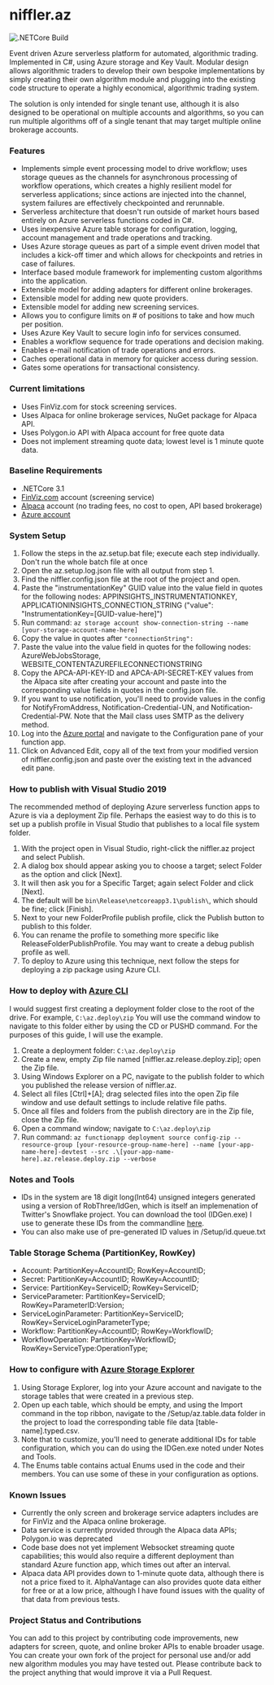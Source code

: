 # niffler.az

![.NETCore Build](https://github.com/softwaresalt/niffler.az/workflows/.NET/badge.svg)

Event driven Azure serverless platform for automated, algorithmic trading. Implemented in C#, using Azure storage and Key Vault.  Modular design allows algorithmic traders to develop their own bespoke implementations by simply creating their own algorithm module and plugging into the existing code structure to operate a highly economical, algorithmic trading system.

The solution is only intended for single tenant use, although it is also designed to be operational on multiple accounts and algorithms, so you can run multiple algorithms off of a single tenant that may target multiple online brokerage accounts.

### Features
- Implements simple event processing model to drive workflow; uses storage queues as the channels for asynchronous processing of workflow operations, which creates a highly resilient model for serverless applications; since actions are injected into the channel, system failures are effectively checkpointed and rerunnable.
- Serverless architecture that doesn't run outside of market hours based entirely on Azure serverless functions coded in C#.
- Uses inexpensive Azure table storage for configuration, logging, account management and trade operations and tracking.
- Uses Azure storage queues as part of a simple event driven model that includes a kick-off timer and which allows for checkpoints and retries in case of failures.  
- Interface based module framework for implementing custom algorithms into the application.
- Extensible model for adding adapters for different online brokerages.
- Extensible model for adding new quote providers.
- Extensible model for adding new screening services.
- Allows you to configure limits on # of positions to take and how much per position.
- Uses Azure Key Vault to secure login info for services consumed.
- Enables a workflow sequence for trade operations and decision making.
- Enables e-mail notification of trade operations and errors.
- Caches operational data in memory for quicker access during session.
- Gates some operations for transactional consistency.

### Current limitations
- Uses FinViz.com for stock screening services.
- Uses Alpaca for online brokerage services, NuGet package for Alpaca API.
- Uses Polygon.io API with Alpaca account for free quote data
- Does not implement streaming quote data; lowest level is 1 minute quote data.


### Baseline Requirements
- .NETCore 3.1
- [FinViz.com](https://finviz.com/) account (screening service)
- [Alpaca](https://app.alpaca.markets/) account (no trading fees, no cost to open, API based brokerage)
- [Azure account](https://portal.azure.com/)

### System Setup
1. Follow the steps in the az.setup.bat file; execute each step individually. Don't run the whole batch file at once
1. Open the az.setup.log.json file with all output from step 1.
1. Find the niffler.config.json file at the root of the project and open.
1. Paste the "instrumentationKey" GUID value into the value field in quotes for the following nodes: APPINSIGHTS_INSTRUMENTATIONKEY, APPLICATIONINSIGHTS_CONNECTION_STRING ("value": "InstrumentationKey=[GUID-value-here]")
1. Run command: ```az storage account show-connection-string --name [your-storage-account-name-here]```
1. Copy the value in quotes after ```"connectionString":```
1. Paste the value into the value field in quotes for the following nodes: AzureWebJobsStorage, WEBSITE_CONTENTAZUREFILECONNECTIONSTRING
1. Copy the APCA-API-KEY-ID and APCA-API-SECRET-KEY values from the Alpaca site after creating your account and paste into the corresponding value fields in quotes in the config.json file.
1. If you want to use notification, you'll need to provide values in the config for NotifyFromAddress, Notification-Credential-UN, and Notification-Credential-PW. Note that the Mail class uses SMTP as the delivery method.
1. Log into the [Azure portal](https://portal.azure.com) and navigate to the Configuration pane of your function app.
1. Click on Advanced Edit, copy all of the text from your modified version of niffler.config.json and paste over the existing text in the advanced edit pane.

### How to publish with Visual Studio 2019
The recommended method of deploying Azure serverless function apps to Azure is via a deployment Zip file.
Perhaps the easiest way to do this is to set up a publish profile in Visual Studio that publishes to a local file system folder.  
1. With the project open in Visual Studio, right-click the niffler.az project and select Publish.
1. A dialog box should appear asking you to choose a target; select Folder as the option and click [Next].
1. It will then ask you for a Specific Target; again select Folder and click [Next].
1. The default will be ```bin\Release\netcoreapp3.1\publish\```, which should be fine; click [Finish].
1. Next to your new FolderProfile publish profile, click the Publish button to publish to this folder.
1. You can rename the profile to something more specific like ReleaseFolderPublishProfile.  You may want to create a debug publish profile as well.
1. To deploy to Azure using this technique, next follow the steps for deploying a zip package using Azure CLI.


### How to deploy with [Azure CLI](https://docs.microsoft.com/en-us/cli/azure/install-azure-cli)
I would suggest first creating a deployment folder close to the root of the drive.  For example, ```C:\az.deploy\zip```  You will use the command window to navigate to this folder either by using the CD or PUSHD command.  For the purposes of this guide, I will use the example.

1. Create a deployment folder: ```C:\az.deploy\zip```
1. Create a new, empty Zip file named [niffler.az.release.deploy.zip]; open the Zip file.
1. Using Windows Explorer on a PC, navigate to the publish folder to which you published the release version of niffler.az.
1. Select all files [Ctrl]+[A]; drag selected files into the open Zip file window and use default settings to include relative file paths.
1. Once all files and folders from the publish directory are in the Zip file, close the Zip file.
1. Open a command window; navigate to ```C:\az.deploy\zip```
1. Run command: ```az functionapp deployment source config-zip --resource-group [your-resource-group-name-here] --name [your-app-name-here]-devtest --src .\[your-app-name-here].az.release.deploy.zip --verbose```

### Notes and Tools
- IDs in the system are 18 digit long(Int64) unsigned integers generated using a version of RobThree/IdGen, which is itself an implemenation of Twitter's Snowflake project.  You can download the tool (IDGen.exe) I use to generate these IDs from the commandline [here](https://github.com/softwaresalt/idGenExe/releases/download/v1.0.0/IDGen.exe).
- You can also make use of pre-generated ID values in /Setup/id.queue.txt

### Table Storage Schema (PartitionKey, RowKey)
- Account: PartitionKey=AccountID; RowKey=AccountID;
- Secret: PartitionKey=AccountID; RowKey=AccountID;
- Service: PartitionKey=ServiceID; RowKey=ServiceID;
- ServiceParameter: PartitionKey=ServiceID; RowKey=ParameterID:Version;
- ServiceLoginParameter: PartitionKey=ServiceID; RowKey=ServiceLoginParameterType;
- Workflow: PartitionKey=AccountID; RowKey=WorkflowID;
- WorkflowOperation: PartitionKey=WorkflowID; RowKey=ServiceType:OperationType;

### How to configure with [Azure Storage Explorer](https://github.com/Microsoft/AzureStorageExplorer/releases/latest)
1. Using Storage Explorer, log into your Azure account and navigate to the storage tables that were created in a previous step.
1. Open up each table, which should be empty, and using the Import command in the top ribbon, navigate to the /Setup/az.table.data folder in the project to load the corresponding table file data [table-name].typed.csv.
1. Note that to customize, you'll need to generate additional IDs for table configuration, which you can do using the IDGen.exe noted under Notes and Tools.
1. The Enums table contains actual Enums used in the code and their members.  You can use some of these in your configuration as options.

### Known Issues
- Currently the only screen and brokerage service adapters includes are for FinViz and the Alpaca online brokerage.
- Data service is currently provided through the Alpaca data APIs; Polygon.io was deprecated
- Code base does not yet implement Websocket streaming quote capabilities; this would also require a different deployment than standard Azure function app, which times out after an interval.
- Alpaca data API provides down to 1-minute quote data, although there is not a price fixed to it.  AlphaVantage can also provides quote data either for free or at a low price, although I have found issues with the quality of that data from previous tests.

### Project Status and Contributions

You can add to this project by contributing code improvements, new adapters for screen, quote, and online broker APIs to enable broader usage.
You can create your own fork of the project for personal use and/or add new algorithm modules you may have tested out. Please contribute back to the project anything that would improve it via a Pull Request.




